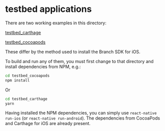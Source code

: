 # testbed applications

There are two working examples in this directory:

[testbed_carthage](./testbed_carthage)

[testbed_cocoapods](./testbed_cocoapods)

These differ by the method used to install the Branch SDK for iOS.

To build and run any of them, you must first change to that directory
and install dependencies from NPM, e.g.:

```bash
cd testbed_cocoapods
npm install
```

Or

```bash
cd testbed_carthage
yarn
```

Having installed the NPM dependencies, you can simply use
`react-native run-ios` (or `react-native run-android`). The dependencies
from CocoaPods and Carthage for iOS are already present.
